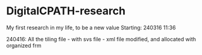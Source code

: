 # DigitalCPATH-research
My first research in my life, to be a new value
Starting: 240316 11:36

240416:  All the tiling file - with svs file - xml file modified, and allocated with organized frm
